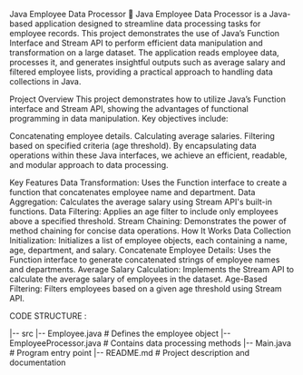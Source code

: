 Java Employee Data Processor
🚀 Java Employee Data Processor is a Java-based application designed to streamline data processing tasks for employee records. This project demonstrates the use of Java’s Function Interface and Stream API to perform efficient data manipulation and transformation on a large dataset. The application reads employee data, processes it, and generates insightful outputs such as average salary and filtered employee lists, providing a practical approach to handling data collections in Java.



Project Overview
This project demonstrates how to utilize Java’s Function interface and Stream API, showing the advantages of functional programming in data manipulation. Key objectives include:


Concatenating employee details.
Calculating average salaries.
Filtering based on specified criteria (age threshold).
By encapsulating data operations within these Java interfaces, we achieve an efficient, readable, and modular approach to data processing.


Key Features
Data Transformation: Uses the Function interface to create a function that concatenates employee name and department.
Data Aggregation: Calculates the average salary using Stream API's built-in functions.
Data Filtering: Applies an age filter to include only employees above a specified threshold.
Stream Chaining: Demonstrates the power of method chaining for concise data operations.
How It Works
Data Collection Initialization:
Initializes a list of employee objects, each containing a name, age, department, and salary.
Concatenate Employee Details:
Uses the Function interface to generate concatenated strings of employee names and departments.
Average Salary Calculation:
Implements the Stream API to calculate the average salary of employees in the dataset.
Age-Based Filtering:
Filters employees based on a given age threshold using Stream API.


CODE STRUCTURE : 

|-- src
    |-- Employee.java            # Defines the employee object
    |-- EmployeeProcessor.java    # Contains data processing methods
    |-- Main.java                 # Program entry point
|-- README.md                     # Project description and documentation

